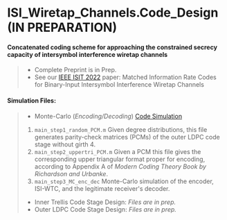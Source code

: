 # ISI_Wiretap_Channels.Code_Design (IN PREPARATION)

#### Concatenated coding scheme for approaching the constrained secrecy capacity of intersymbol interference wiretap channels
> + Complete Preprint is in Prep.
> + See our [IEEE ISIT 2022](https://ieeexplore.ieee.org/abstract/document/9834578#citations) paper: Matched Information Rate Codes for Binary-Input Intersymbol Interference Wiretap Channels


#### Simulation Files:
> + Monte-Carlo (*Encoding/Decoding*) [Code Simulation](https://github.com/arianouri/ISI_Wiretap_Channels.Code_Design/tree/main/%5BSIMULATION_FILES%5D%20Code%20Design/MC_Encoding_Decoding)
> 1. `main_step1_random_PCM.m` Given degree distributions, this file generates parity-check matrices (PCMs) of the outer LDPC code stage without girth 4.
> 2. `main_step2_uppertri_PCM.m` Given a PCM this file gives the corresponding upper triangular format proper for encoding, according to Appendix A of *Modern Coding Theory Book by Richardson and Urbanke*.
> 3. `main_step3_MC_enc_dec` Monte-Carlo simulation of the encoder, ISI-WTC, and the legitimate receiver's decoder.
> + Inner Trellis Code Stage Design: *Files are in prep.*
> + Outer LDPC Code Stage Design: *Files are in prep.*
